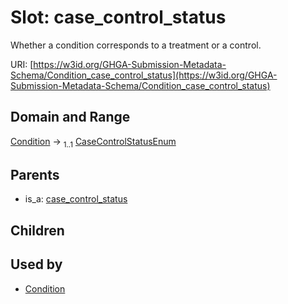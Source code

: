 
# Slot: case_control_status


Whether a condition corresponds to a treatment or a control.

URI: [https://w3id.org/GHGA-Submission-Metadata-Schema/Condition_case_control_status](https://w3id.org/GHGA-Submission-Metadata-Schema/Condition_case_control_status)


## Domain and Range

[Condition](Condition.md) &#8594;  <sub>1..1</sub> [CaseControlStatusEnum](CaseControlStatusEnum.md)

## Parents

 *  is_a: [case_control_status](case_control_status.md)

## Children


## Used by

 * [Condition](Condition.md)
